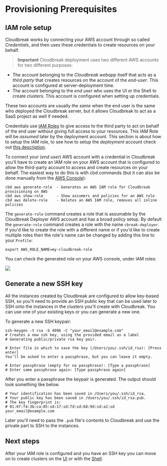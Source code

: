 # Provisioning Prerequisites

## IAM role setup

Cloudbreak works by connecting your AWS account through so called *Credentials*, and then uses these credentials to create resources on your behalf.

>**Important** Cloudbreak deployment uses two different AWS accounts for two different purposes:

- The account belonging to the *Cloudbreak webapp* itself that acts as a *third party* that creates resources on the account of the *end-user*. This account is configured at server-deployment time.
- The account belonging to the *end user* who uses the UI or the Shell to create clusters. This account is configured when setting up credentials.

These two accounts are usually *the same* when the end user is the same who deployed the Cloudbreak server, but it allows Cloudbreak to act as a SaaS project as well if needed.

Credentials use [IAM Roles](http://docs.aws.amazon.com/IAM/latest/UserGuide/id_roles.html) to give access to the third party to act on behalf of the end user without giving full access to your resources.
This IAM Role will be *assumed* later by the deployment account.
This section is about how to setup the IAM role, to see how to setup the *deployment* account check out [this description](aws.md).

To connect your (*end user*) AWS account with a credential in Cloudbreak you'll have to create an IAM role on your AWS account that is configured to allow the third-party account to access and create resources on your behalf.
The easiest way to do this is with cbd commands (but it can also be done manually from the [AWS Console](https://console.aws.amazon.com)):

```
cbd aws generate-role  - Generates an AWS IAM role for Cloudbreak provisioning on AWS
cbd aws show-role      - Show assumers and policies for an AWS role
cbd aws delete-role    - Deletes an AWS IAM role, removes all inline policies
```

The `generate-role` command creates a role that is assumable by the Cloudbreak Deployer AWS account and has a broad policy setup.
By default the `generate-role` command creates a role with the name `cbreak-deployer`.
If you'd like to create the role with a different name or if you'd like to create multiple roles then the role's name can be changed by adding this line to your `Profile`:

```
export AWS_ROLE_NAME=my-cloudbreak-role
```

You can check the generated role on your AWS console, under IAM roles:

![](/images/aws-iam-role.png)

## Generate a new SSH key

All the instances created by Cloudbreak are configured to allow key-based SSH,
so you'll need to provide an SSH public key that can be used later to SSH onto the instances in the clusters you'll create with Cloudbreak.
You can use one of your existing keys or you can generate a new one.

To generate a new SSH keypair:

```
ssh-keygen -t rsa -b 4096 -C "your_email@example.com"
# Creates a new ssh key, using the provided email as a label
# Generating public/private rsa key pair.
```

```
# Enter file in which to save the key (/Users/you/.ssh/id_rsa): [Press enter]
You'll be asked to enter a passphrase, but you can leave it empty.

# Enter passphrase (empty for no passphrase): [Type a passphrase]
# Enter same passphrase again: [Type passphrase again]
```

After you enter a passphrase the keypair is generated. The output should look something like below.
```
# Your identification has been saved in /Users/you/.ssh/id_rsa.
# Your public key has been saved in /Users/you/.ssh/id_rsa.pub.
# The key fingerprint is:
# 01:0f:f4:3b:ca:85:sd:17:sd:7d:sd:68:9d:sd:a2:sd your_email@example.com
```

Later you'll need to pass the `.pub` file's contents to Cloudbreak and use the private part to SSH to the instances.

## Next steps

After your IAM role is configured and you have an SSH key you can move on to create clusters on the [UI](aws_cb_ui.md) or with the [Shell](aws_cb_shell.md).